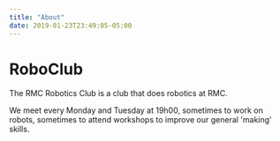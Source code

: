 ```yaml
---
title: "About"
date: 2019-01-23T23:49:05-05:00
---
```


# RoboClub

The RMC Robotics Club is a club that does robotics at RMC.

We meet every Monday and Tuesday at 19h00, sometimes to work on robots, sometimes to attend workshops to improve our general 'making' skills.
